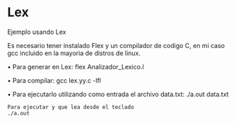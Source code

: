 # Lex
Ejemplo usando Lex

Es necesario tener instalado Flex y un compilador de codigo C, en mi caso gcc incluido en la mayoria de distros de linux.

•	Para generar en Lex:
	flex Analizador_Lexico.l

•	Para compilar:
	gcc lex.yy.c -lfl 

•	Para ejecutarlo utilizando como entrada el archivo data.txt:
	./a.out data.txt
	
	Para ejecutar y que lea desde el teclado
	./a.out

